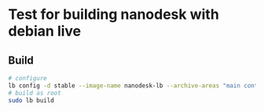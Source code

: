 # Test for building nanodesk with debian live

## Build

```sh
# configure
lb config -d stable --image-name nanodesk-lb --archive-areas "main contrib non-free non-free-firmware"
# build as root
sudo lb build
```
